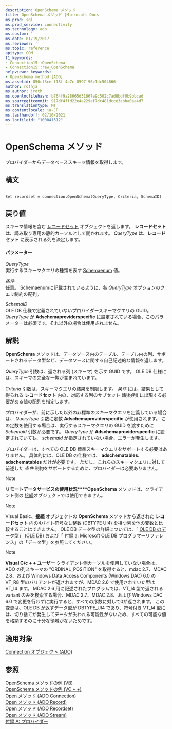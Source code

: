 ```yaml
---
description: OpenSchema メソッド
title: OpenSchema メソッド |Microsoft Docs
ms.prod: sql
ms.prod_service: connectivity
ms.technology: ado
ms.custom: ''
ms.date: 01/19/2017
ms.reviewer: ''
ms.topic: reference
apitype: COM
f1_keywords:
- Connection15::OpenSchema
- Connection15::raw_OpenSchema
helpviewer_keywords:
- OpenSchema method [ADO]
ms.assetid: 850cf3ce-f18f-4e7c-8597-96c1dc504866
author: rothja
ms.author: jroth
ms.openlocfilehash: b764f9a28665d31667e9c502c7ad8bdf0b9bbcad
ms.sourcegitcommit: 917df4ffd22e4a229af7dc481dcce3ebba0aa4d7
ms.translationtype: MT
ms.contentlocale: ja-JP
ms.lasthandoff: 02/10/2021
ms.locfileid: "100041312"
---
```

# <a name="openschema-method"></a>OpenSchema メソッド
プロバイダーからデータベーススキーマ情報を取得します。  
  
## <a name="syntax"></a>構文  
  
```  
  
Set recordset = connection.OpenSchema(QueryType, Criteria, SchemaID)  
```  
  
## <a name="return-value"></a>戻り値  
 スキーマ情報を含む [レコードセット](./recordset-object-ado.md) オブジェクトを返します。 **レコードセット** は、読み取り専用の静的カーソルとして開かれます。 *QueryType* は、**レコードセット** に表示される列を決定します。  
  
#### <a name="parameters"></a>パラメーター  
 *QueryType*  
 実行するスキーマクエリの種類を表す [Schemaenum](./schemaenum.md) 値。  
  
 *条件*  
 任意。 [Schemaenum](./schemaenum.md)に記載されているように、各 *QueryType* オプションのクエリ制約の配列。  
  
 *SchemaID*  
 OLE DB 仕様で定義されていないプロバイダースキーマクエリの GUID。 *QueryType* が **Adschemaproviderspecific** に設定されている場合、このパラメーターは必須です。それ以外の場合は使用されません。  
  
## <a name="remarks"></a>解説  
 **OpenSchema** メソッドは、データソース内のテーブル、テーブル内の列、サポートされるデータ型など、データソースに関する自己記述的な情報を返します。  
  
 *QueryType* 引数は、返される列 (スキーマ) を示す GUID です。 OLE DB 仕様には、スキーマの完全な一覧が含まれています。  
  
 *Criteria* 引数は、スキーマクエリの結果を制限します。 *条件* には、結果として得られる **レコードセット** 内の、対応する列のサブセット (制約列) に出現する必要がある値の配列を指定します。  
  
 プロバイダーが、前に示した以外の非標準のスキーマクエリを定義している場合は、 *QueryType* 引数に定数 **Adschemaproviderspecific** が使用されます。 この定数を使用する場合は、実行するスキーマクエリの GUID を渡すために *Schemaid* 引数が必要です。 *QueryType* が **Adschemaproviderspecific** に設定されていても、 *schemaid* が指定されていない場合、エラーが発生します。  
  
 プロバイダーは、すべての OLE DB 標準スキーマクエリをサポートする必要はありません。 具体的には、OLE DB の仕様では、 **adschematables**、 **adschematables** だけが必要です。 ただし、これらのスキーマクエリに対して前述した *条件* 制約をサポートするために、プロバイダーは必要ありません。  
  
> [!NOTE]
>  **リモートデータサービスの使用状況****OpenSchema** メソッドは、クライアント側の [接続](./connection-object-ado.md)オブジェクトでは使用できません。  
  
> [!NOTE]
>  Visual Basic、**接続** オブジェクトの **OpenSchema** メソッドから返された **レコードセット** 内の4バイト符号なし整数 (DBTYPE UI4) を持つ列を他の変数と比較することはできません。 OLE DB データ型の詳細については、「 [OLE DB のデータ型」 (OLE DB)](/previous-versions/windows/desktop/ms714931(v=vs.85)) および「 [付録 a:](/previous-versions/windows/desktop/ms723969(v=vs.85)) Microsoft OLE DB プログラマーリファレンス」の「データ型」を参照してください。  
  
> [!NOTE]
>  **Visual C/c + + ユーザー** クライアント側カーソルを使用していない場合は、ADO の列スキーマの "ORDINAL_POSITION" を取得すると、mdac 2.7、MDAC 2.8、および Windows Data Access Components (Windows DAC) 6.0 の VT_R8 型のバリアントが返されますが、MDAC 2.6 で使用されていた型は VT_I4 ます。 MDAC 2.6 用に記述されたプログラムでは、VT_I4 型で返される variant のみを検索する場合、MDAC 2.7、MDAC 2.8、および Windows DAC 6.0 で変更を行わずに実行すると、すべての序数に対して0が返されます。 この変更は、OLE DB が返すデータ型が DBTYPE_UI4 であり、符号付き VT_I4 型には、切り捨てが発生してデータが失われる可能性がないため、すべての可能な値を格納するのに十分な領域がないためです。  
  
## <a name="applies-to"></a>適用対象  
 [Connection オブジェクト (ADO)](./connection-object-ado.md)  
  
## <a name="see-also"></a>参照  
 [OpenSchema メソッドの例 (VB)](./openschema-method-example-vb.md)   
 [OpenSchema メソッドの例 (VC + +)](./openschema-method-example-vc.md)   
 [Open メソッド (ADO Connection)](./open-method-ado-connection.md)   
 [Open メソッド (ADO Record)](./open-method-ado-record.md)   
 [Open メソッド (ADO Recordset)](./open-method-ado-recordset.md)   
 [Open メソッド (ADO Stream)](./open-method-ado-stream.md)   
 [付録 A: プロバイダー](../../guide/appendixes/appendix-a-providers.md)